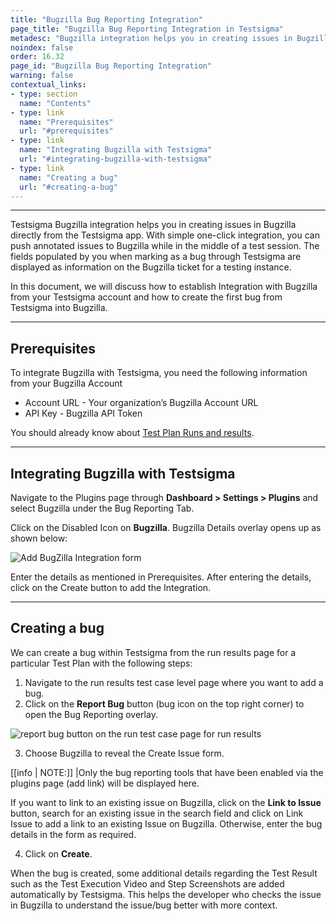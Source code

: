 ```yaml
---
title: "Bugzilla Bug Reporting Integration"
page_title: "Bugzilla Bug Reporting Integration in Testsigma"
metadesc: "Bugzilla integration helps you in creating issues in Bugzilla from the Testsigma. Learn how to integrate Testsigma with Bugzilla for real-time bug reporting"
noindex: false
order: 16.32
page_id: "Bugzilla Bug Reporting Integration"
warning: false
contextual_links:
- type: section
  name: "Contents"
- type: link
  name: "Prerequisites"
  url: "#prerequisites"
- type: link
  name: "Integrating Bugzilla with Testsigma"
  url: "#integrating-bugzilla-with-testsigma"
- type: link
  name: "Creating a bug"
  url: "#creating-a-bug"
---
```


---

Testsigma Bugzilla integration helps you in creating issues in Bugzilla directly from the Testsigma app. With simple one-click integration, you can push annotated issues to Bugzilla while in the middle of a test session. The fields populated by you when marking as a bug through Testsigma are displayed as information on the Bugzilla ticket for a testing instance.

In this document, we will discuss how to establish Integration with Bugzilla from your Testsigma account and how to create the first bug from Testsigma into Bugzilla.

---
## **Prerequisites**

To integrate Bugzilla with Testsigma, you need the following information from your Bugzilla Account
* Account URL - Your organization’s Bugzilla Account URL
* API Key - Bugzilla API Token

You should already know about [Test Plan Runs and results](https://testsigma.com/docs/runs/test-plan-executions/).

---
## **Integrating Bugzilla with Testsigma**

Navigate to the Plugins page through **Dashboard > Settings > Plugins** and select Bugzilla under the Bug Reporting Tab.

Click on the Disabled Icon on **Bugzilla**. Bugzilla Details overlay opens up as shown below:

![Add BugZilla Integration form ](https://docs.testsigma.com/images/bugzilla/add-Bugzilla-integration-form.png)

Enter the details as mentioned in Prerequisites. After entering the details, click on the Create button to add the Integration.

---
## **Creating a bug**

We can create a bug within Testsigma from the run results page for a particular Test Plan with the following steps:

  1. Navigate to the run results test case level page where you want to add a bug.
  2. Click on the **Report Bug** button (bug icon on the top right corner) to open the Bug Reporting overlay.

  ![report bug button on the run test case page for run results](https://docs.testsigma.com/images/bugzilla/run-results-test-case-page-report-bug-button-bugzilla.png)

  3. Choose Bugzilla to reveal the Create Issue form.

[[info | NOTE:]]
|Only the bug reporting tools that have been enabled via the plugins page (add link) will be displayed here.

If you want to link to an existing issue on Bugzilla, click on the **Link to Issue** button, search for an existing issue in the search field and click on Link Issue to add a link to an existing Issue on Bugzilla. Otherwise, enter the bug details in the form as required.

  4. Click on **Create**.
  
 When the bug is created, some additional details regarding the Test Result such as the Test Execution Video and Step Screenshots are added automatically by Testsigma. This helps the developer who checks the issue in Bugzilla to understand the issue/bug better with more context.
